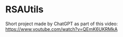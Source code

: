# RSAUtils
Short project made by ChatGPT as part of this video: https://www.youtube.com/watch?v=QEmK6UKRMkA
